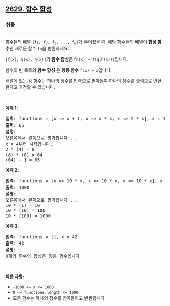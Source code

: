 <h2><a href="https://leetcode.com/problems/function-composition">2629. 함수 합성</a></h2><h3>쉬움</h3><hr><p>함수들의 배열 <code>[f<span style="font-size: 10.8333px;">1</span>, f<sub>2</sub>, f<sub>3</sub>, ..., f<sub>n</sub>]</code>가 주어졌을 때, 해당 함수들의 배열이 <strong>합성 함수</strong>인 새로운 함수 <code>fn</code>을 반환하세요.</p>

<p><code>[f(x), g(x), h(x)]</code>의&nbsp;<strong>함수 합성</strong>은&nbsp;<code>fn(x) = f(g(h(x)))</code>입니다.</p>

<p>함수의 빈 목록의&nbsp;<strong>함수 합성</strong>&nbsp;은&nbsp;<strong>항등 함수</strong>&nbsp;<code>f(x) = x</code>입니다.</p>

<p>배열에 있는 각 함수는 하나의 정수를 입력으로 받아들여 하나의 정수를 출력으로 반환한다고 가정할 수 있습니다.</p>

<p>&nbsp;</p>
<p><strong class="example">예제 1:</strong></p>

<pre>
<strong>입력:</strong> functions = [x =&gt; x + 1, x =&gt; x * x, x =&gt; 2 * x], x = 4
<strong>출력:</strong> 65
<strong>설명:</strong>
오른쪽에서 왼쪽으로 평가합니다 ...
x = 4부터 시작합니다.
2 * (4) = 8
(8) * (8) = 64
(64) + 1 = 65
</pre>

<p><strong class="example">예제 2:</strong></p>

<pre>
<strong>입력:</strong> functions = [x =&gt; 10 * x, x =&gt; 10 * x, x =&gt; 10 * x], x = 1
<strong>출력:</strong> 1000
<strong>설명:</strong>
오른쪽에서 왼쪽으로 평가합니다 ...
10 * (1) = 10
10 * (10) = 100
10 * (100) = 1000
</pre>

<p><strong class="example">예제 3:</strong></p>

<pre>
<strong>입력:</strong> functions = [], x = 42
<strong>출력:</strong> 42
<strong>설명:</strong>
0개의 함수의 합성은 항등 함수입니다</pre>

<p>&nbsp;</p>
<p><strong>제한 사항:</strong></p>

<ul>
	<li><code><font face="monospace">-1000 &lt;= x &lt;= 1000</font></code></li>
	<li><code><font face="monospace">0 &lt;= functions.length &lt;= 1000</font></code></li>
	<li>모든 함수는 하나의 정수를 받아들이고 반환합니다</li>
</ul>